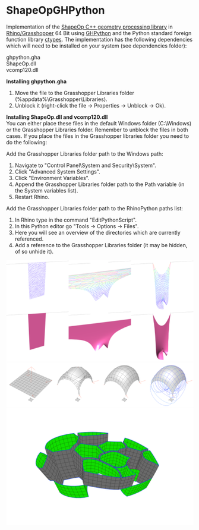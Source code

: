 ShapeOpGHPython
================

Implementation of the [ShapeOp C++ geometry processing library](http://shapeop.org/) in [Rhino/Grasshopper](http://www.grasshopper3d.com/) 64 Bit using [GHPython](http://www.food4rhino.com/project/ghpython) and the Python standard foreign function library [ctypes](https://docs.python.org/2/library/ctypes.html). The implementation has the following dependencies which will need to be installed on your system (see dependencies folder):

ghpython.gha <br/>
ShapeOp.dll <br/>
vcomp120.dll <br/>

**Installing ghpython.gha**<br/>
1) Move the file to the Grasshopper Libraries folder (%appdata%\Grasshopper\Libraries). <br/>
2) Unblock it (right-click the file -> Properties -> Unblock -> Ok). <br/>

**Installing  ShapeOp.dll and vcomp120.dll**<br/>
You can either place these files in the default Windows folder (C:\Windows) or the Grasshopper Libraries folder. Remember to unblock the files in both cases. If you place the files in the Grasshopper libraries folder you need to do the following:

Add the Grasshopper Libraries folder path to the Windows path:

1) Navigate to "Control Panel\System and Security\System".<br/>
2) Click "Advanced System Settings".<br/>
3) Click "Environment Variables".<br/>
4) Append the Grasshopper Libraries folder path to the Path variable (in the System variables list).<br/>
5) Restart Rhino.<br/>

Add the Grasshopper Libraries folder path to the RhinoPython paths list:

1) In Rhino type in the command "EditPythonScript".<br/>
2) In this Python editor go "Tools -> Options -> Files".<br/>
3) Here you will see an overview of the directories which are currently referenced.<br/>
4) Add a reference to the Grasshopper Libraries folder (it may be hidden, of so unhide it).<br/>

![alt tag](https://raw.githubusercontent.com/AndersDeleuran/ShapeOpGHPython/master/examples/150408_HangingCloth_00.png)
![alt tag](https://raw.githubusercontent.com/AndersDeleuran/ShapeOpGHPython/master/examples/150408_QuadMesh_UVCirclesAndSquareRigid.png)
![alt tag](https://raw.githubusercontent.com/AndersDeleuran/ShapeOpGHPython/master/examples/150401_ComplexMeshTopology_00.png)

